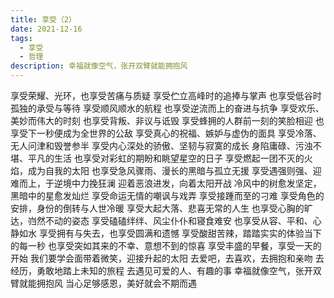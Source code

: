 ```yaml
---
title: 享受（2）
date: 2021-12-16
tags:
  - 享受
  - 哲理
description: 幸福就像空气，张开双臂就能拥抱风
---
```


享受荣耀、光环，也享受苦痛与质疑
享受伫立高峰时的追捧与掌声
也享受低谷时孤独的承受与等待
享受顺风顺水的航程
也享受逆流而上的奋进与抗争
享受欢乐、美妙而伟大的时刻
也享受背叛、非议与诋毁
享受蜂拥的人群前一刻的笑脸相迎
也享受下一秒便成为全世界的公敌
享受真心的祝福、嫉妒与虚伪的面具
享受冷落、无人问津和毁誉参半
享受内心深处的骄傲、坚韧与寂寞的成长
身陷庸碌、污浊不堪、平凡的生活
也享受对彩虹的期盼和眺望星空的日子
享受燃起一团不灭的火焰，成为自我的太阳
也享受急风骤雨、漫长的黑暗与孤立无援
享受遇强则强、迎难而上，于逆境中力挽狂澜
迎着恶浪进发，向着太阳开战
冷风中的树愈发坚定，黑暗中的星愈发灿烂
享受命运无情的嘲讽与戏弄
享受接踵而至的刁难
享受角色的安排，身份的倒转与人世冷暖
享受大起大落、悲喜无常的人生
也享受心胸的旷达，岿然不动的姿态
享受磕磕绊绊、风尘仆仆和寝食难安
也享受从容、平和、心静如水
享受拥有与失去，也享受圆满和遗憾
享受酸甜苦辣，踏踏实实的体验当下的每一秒
也享受突如其来的不幸、意想不到的惊喜
享受丰盛的早餐，享受一天的开始
我们要学会面带着微笑，迎接升起的太阳
去爱吧，去喜欢，去拥抱和亲吻
去经历，勇敢地踏上未知的旅程
去遇见可爱的人、有趣的事
幸福就像空气，张开双臂就能拥抱风
当心足够感恩，美好就会不期而遇

